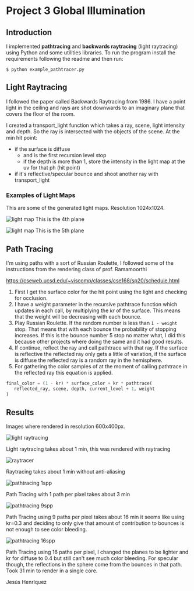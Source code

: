 # Project 3 Global Illumination

## Introduction

I implemented **pathtracing** and **backwards raytracing** (light raytracing) using Python and some utilities libraries.
To run the program install the requirements following the readme and then run:

`$ python example_pathtracer.py`

## Light Raytracing

I followed the paper called Backwards Raytracing from 1986. I have a point light in the ceiling and rays are shot downwards to an imaginary plane that covers the floor of the room.

I created a transport_light function which takes a ray, scene, light intensity and depth. So the ray is intersected with the objects of the scene.
At the min hit point:

- if the surface is diffuse
    - and is the first recursion level stop
    - if the depth is more than 1, store the intensity in the light map at the uv for that ph (hit point)
- if it's reflective/specular bounce and shoot another ray with transport_light

### Examples of Light Maps

This are some of the generated light maps. Resolution 1024x1024.

![light map](examples_out/5_illumination_map_5.jpg)
This is the 4th plane

![light map](examples_out/5_illumination_map_6.jpg)
This is the 5th plane

## Path Tracing

I'm using paths with a sort of Russian Roulette, I followed some of the instructions from the rendering class of prof. Ramamoorthi

https://cseweb.ucsd.edu/~viscomp/classes/cse168/sp20/schedule.html

1. First I get the surface color for the hit point using the light and checking for occlusion.
2. I have a weight parameter in the recursive pathtrace function which updates in each call, by multiplying the *kr* of the surface. This means that the weight will be decreasing with each bounce.
3. Play Russian Roulette. If the random number is less than `1 - weight` stop. That means that with each bounce the probability of stopping increases. If this is the bounce number 5 stop no matter what, I did this because other projects where doing the same and it had good results.
4. If continue, reflect the ray and call pathtrace with that ray. If the surface is reflective the reflected ray only gets a little of variation, if the surface is diffuse the reflected ray is a random ray in the hemisphere.
5. For gathering the color samples of at the moment of calling pathtrace in the reflected ray this equation is applied.

 ```python
final_color = (1 - kr) * surface_color + kr * pathtrace(
    reflected_ray, scene, depth, current_level + 1, weight
)
 ```

## Results

Images where rendered in resolution 600x400px.

![light raytracing](examples_out/light_raytracing.jpg)

Light raytracing takes about 1 min, this was rendered with raytracing

![raytracer](examples_out/raytracing.jpg)

Raytracing takes about 1 min without anti-aliasing

![pathtracing 1spp](examples_out/pathtracing_1spp.jpg)

Path Tracing with 1 path per pixel takes about 3 min

![pathtracing 9spp](examples_out/pathtracing_9spp.jpg)

Path Tracing using 9 paths per pixel takes about 16 min it seems like using kr=0.3 and deciding to only give that amount of contribution to bounces is not enough to see color bleeding.

![pathtracing 16spp](examples_out/5_pathtracing.jpg)

Path Tracing using 16 paths per pixel, I changed the planes to be lighter and kr for diffuse to 0.4 but still can't see much color bleeding. For specular though, the reflections in the sphere come from the bounces in that path. Took 31 min to render in a single core.


Jesús Henríquez
